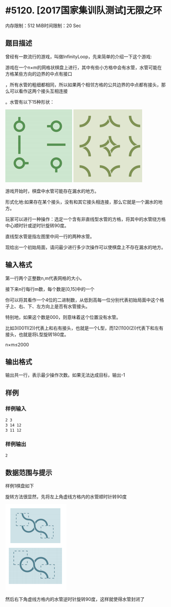 # #5120. [2017国家集训队测试]无限之环

内存限制：512 MiB时间限制：20 Sec

## 题目描述

曾经有一款流行的游戏，叫做InfinityLoop，先来简单的介绍一下这个游戏:

游戏在一个n&times;m的网格状棋盘上进行，其中有些小方格中会有水管，水管可能在方格某些方向的边界的中点有接口

，所有水管的粗细都相同，所以如果两个相邻方格的公共边界的中点都有接头，那么可以看作这两个接头互相连接

。水管有以下15种形状：

![](upload/201712/vv2.png)

游戏开始时，棋盘中水管可能存在漏水的地方。

形式化地:如果存在某个接头，没有和其它接头相连接，那么它就是一个漏水的地方。

玩家可以进行一种操作：选定一个含有非直线型水管的方格，将其中的水管绕方格中心顺时针或逆时针旋转90度。

直线型水管是指左图里中间一行的两种水管。

现给出一个初始局面，请问最少进行多少次操作可以使棋盘上不存在漏水的地方。

## 输入格式

第一行两个正整数n,m代表网格的大小。

接下来n行每行m数，每个数是[0,15]中的一个

你可以将其看作一个4位的二进制数，从低到高每一位分别代表初始局面中这个格子上、右、下、左方向上是否有水管接头。

特别地，如果这个数是000，则意味着这个位置没有水管。

比如3(0011(2))代表上和右有接头，也就是一个L型，而12(1100(2))代表下和左有接头，也就是将L型旋转180度。

n&times;m&le;2000

## 输出格式

输出共一行，表示最少操作次数。如果无法达成目标，输出-1

## 样例

### 样例输入

    
    2 3
    3 14 12
    3 11 12
    

### 样例输出

    
    2
    

## 数据范围与提示

 样例1棋盘如下

旋转方法很显然，先将左上角虚线方格内的水管顺时针转90度

![](upload/201712/vv1.png)

然后右下角虚线方格内的水管逆时针旋转90度，这样就使得水管封闭了
